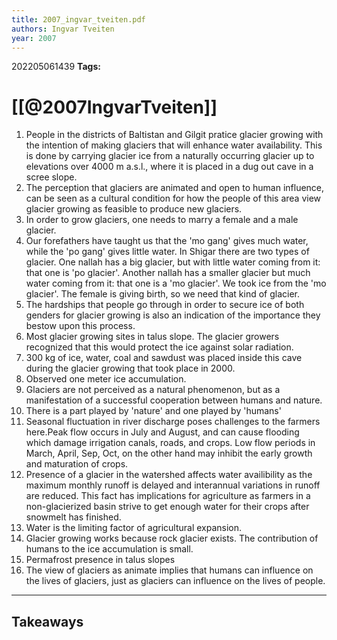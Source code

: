 ```yaml
---
title: 2007_ingvar_tveiten.pdf
authors: Ingvar Tveiten
year: 2007
---
```



202205061439
**Tags:** 

# [[@2007IngvarTveiten]]
1. People in the districts of Baltistan and Gilgit pratice glacier growing with the intention of making glaciers that will enhance water availability. This is done by carrying glacier ice from a naturally occurring glacier up to elevations over 4000 m a.s.l., where it is placed in a dug out cave in a scree slope.
2. The perception that glaciers are animated and open to human influence, can be seen as a cultural condition for how the people of this area view glacier growing as feasible to produce new glaciers.
3. In order to grow glaciers, one needs to marry a female and a male glacier.
4. Our forefathers have taught us that the 'mo gang' gives much water, while the 'po gang' gives little water. In Shigar there are two types of glacier. One nallah has a big glacier, but with little water coming from it: that one is 'po glacier'. Another nallah has a smaller glacier but much water coming from it: that one is a 'mo glacier'. We took ice from the 'mo glacier'. The female is giving birth, so we need that kind of glacier.
5. The hardships that people go through in order to secure ice of both genders for glacier growing is also an indication of the importance they bestow upon this process.
6. Most glacier growing sites in talus slope. The glacier growers recognized that this would protect the ice against solar radiation.
7. 300 kg of ice, water, coal and sawdust was placed inside this cave during the glacier growing that took place in 2000.
8. Observed one meter ice accumulation.
9. Glaciers are not perceived as a natural phenomenon, but as a manifestation of a successful cooperation between humans and nature.
10. There is a part played by 'nature' and one played by 'humans'
11. Seasonal fluctuation in river discharge poses challenges to the farmers here.Peak flow occurs in July and August, and can cause flooding which damage irrigation canals, roads, and crops. Low flow periods in March, April, Sep, Oct, on the other hand may inhibit the early growth and maturation of crops.
12. Presence of a glacier in the watershed affects water availibility as the maximum monthly runoff is delayed and interannual variations in runoff are reduced. This fact has implications for agriculture as farmers in a non-glacierized basin strive to get enough water for their crops after snowmelt has finished.
13. Water is the limiting factor of agricultural expansion.
14. Glacier growing works because rock glacier exists. The contribution of humans to the ice accumulation is small.
15. Permafrost presence in talus slopes
16. The view of glaciers as animate implies that humans can influence on the lives of glaciers, just as glaciers can influence on the lives of people.



---
## Takeaways